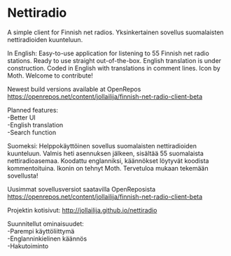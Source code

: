 # Nettiradio
A simple client for Finnish net radios. Yksinkertainen sovellus suomalaisten nettiradioiden kuunteluun.

In English:
Easy-to-use application for listening to 55 Finnish net radio stations. Ready to use straight out-of-the-box. English translation is under construction. Coded in English with translations in comment lines. Icon by Moth. Welcome to contribute!

Newest build versions available at OpenRepos
https://openrepos.net/content/jollailija/finnish-net-radio-client-beta

Planned features:  
-Better UI  
-English translation  
-Search function

Suomeksi:
Helppokäyttöinen sovellus suomalaisten nettiradioiden kuunteluun. Valmis heti asennuksen jälkeen, sisältää 55 suomalaista nettiradioasemaa. Koodattu englanniksi, käännökset löytyvät koodista kommentoituina. Ikonin on tehnyt Moth. Tervetuloa mukaan tekemään sovellusta!

Uusimmat sovellusversiot saatavilla OpenReposista
https://openrepos.net/content/jollailija/finnish-net-radio-client-beta

Projektin kotisivut:
http://jollailija.github.io/nettiradio

Suunnitellut ominaisuudet:  
-Parempi käyttöliittymä  
-Englanninkielinen käännös  
-Hakutoiminto
